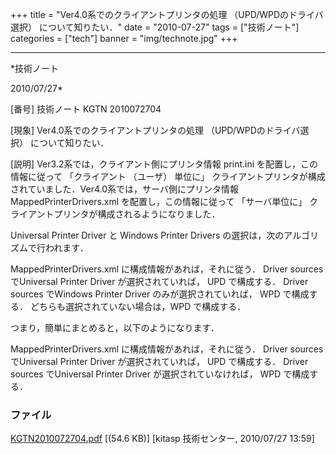 ﻿+++
title = "Ver4.0系でのクライアントプリンタの処理 （UPD/WPDのドライバ選択） について知りたい．"
date = "2010-07-27"
tags = ["技術ノート"]
categories = ["tech"]
banner = "img/technote.jpg"
+++

-----------------------------------------------------------------------------------------------------------------------------

*技術ノート

2010/07/27*


[番号]
技術ノート KGTN 2010072704

[現象]
Ver4.0系でのクライアントプリンタの処理 （UPD/WPDのドライバ選択）
について知りたい．

[説明]
Ver3.2系では，クライアント側にプリンタ情報 print.ini
を配置し，この情報に従って 「クライアント （ユーザ） 単位に」
クライアントプリンタが構成されていました．Ver4.0系では，サーバ側にプリンタ情報
MappedPrinterDrivers.xml を配置し，この情報に従って 「サーバ単位に」
クライアントプリンタが構成されるようになりました．

Universal Printer Driver と Windows Printer Drivers
の選択は，次のアルゴリズムで行われます．

MappedPrinterDrivers.xml に構成情報があれば，それに従う．
Driver sources でUniversal Printer Driver が選択されていれば， UPD
で構成する．
Driver sources でWindows Printer Driver のみが選択されていれば， WPD
で構成する．
どちらも選択されていない場合は，WPD で構成する．

つまり，簡単にまとめると，以下のようになります．

MappedPrinterDrivers.xml に構成情報があれば，それに従う．
Driver sources でUniversal Printer Driver が選択されていれば， UPD
で構成する．
Driver sources でUniversal Printer Driver が選択されていなければ， WPD
で構成する．


### ファイル

 
 


[KGTN2010072704.pdf](http://techreport.kitasp.net/attachments/download/244/KGTN2010072704.pdf)
 [(54.6 KB)] [kitasp 技術センター, 2010/07/27
13:59]


 


 

